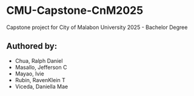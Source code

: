 # CMU-Capstone-CnM2025
Capstone project for City of Malabon University 2025 - Bachelor Degree

## Authored by:
- Chua, Ralph Daniel
- Masallo, Jefferson C
- Mayao, Ivie
- Rubin, RavenKlein T
- Viceda, Daniella Mae
